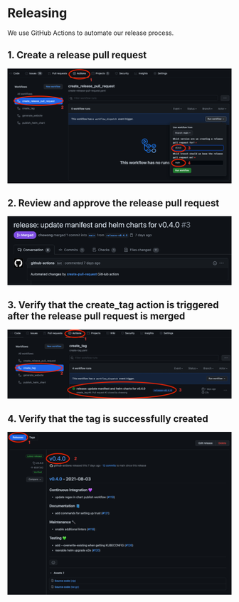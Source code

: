 # Releasing

<!-- toc -->

We use GitHub Actions to automate our release process.

## 1. Create a release pull request

![Create a release pull request](../images/release-step-1.png)

## 2. Review and approve the release pull request

![Review and approve the release pull request](../images/release-step-2.png)

## 3. Verify that the create_tag action is triggered after the release pull request is merged

![Verify that the create_tag action is triggered after the release pull request is merged](../images/release-step-3.png)

## 4. Verify that the tag is successfully created

![Verify that the tag is successfully created](../images/release-step-4.png)
